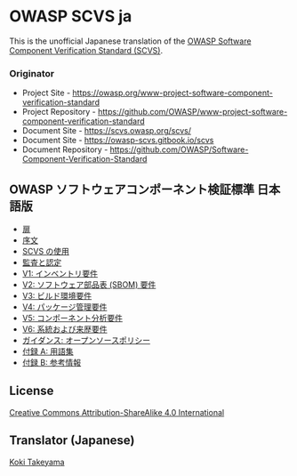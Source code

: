 # OWASP SCVS ja

This is the unofficial Japanese translation of the [OWASP Software Component Verification Standard (SCVS)](https://github.com/OWASP/Software-Component-Verification-Standard).

### Originator

- Project Site - <https://owasp.org/www-project-software-component-verification-standard>
- Project Repository - <https://github.com/OWASP/www-project-software-component-verification-standard>
- Document Site - <https://scvs.owasp.org/scvs/>
- Document Site - <https://owasp-scvs.gitbook.io/scvs>
- Document Repository - <https://github.com/OWASP/Software-Component-Verification-Standard>

## OWASP ソフトウェアコンポーネント検証標準 日本語版

* [扉](ja/0x01-Frontispiece.md)
* [序文](ja/0x02-Preface.md)
* [SCVS の使用](ja/0x03-Using-SCVS.md)
* [監査と認定](ja/0x04-Assessment_and_Certification.md)
* [V1: インベントリ要件](ja/0x10-V1-Inventory.md)
* [V2: ソフトウェア部品表 (SBOM) 要件](ja/0x11-V2-Software_Bill_of_Materials.md)
* [V3: ビルド環境要件](ja/0x12-V3-Build_Environment.md)
* [V4: パッケージ管理要件](ja/0x13-V4-Package_Management.md)
* [V5: コンポーネント分析要件](ja/0x14-V5-Component_Analysis.md)
* [V6: 系統および来歴要件](ja/0x15-V6-Pedigree_and_Provenance.md)
* [ガイダンス: オープンソースポリシー](ja/0x80-Guidance-Open_Source_Policy.md)
* [付録 A: 用語集](ja/0x90-Appendix-A_Glossary.md)
* [付録 B: 参考情報](ja/0x91-Appendix-B_References.md)

## License

[Creative Commons Attribution-ShareAlike 4.0 International](https://creativecommons.org/licenses/by-sa/4.0/)

## Translator (Japanese)

[Koki Takeyama](https://github.com/coky-t)

